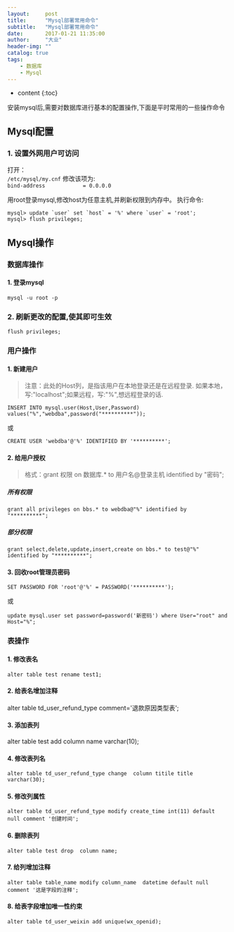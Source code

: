 ```yaml
---
layout:     post
title:      "Mysql部署常用命令"
subtitle:   "Mysql部署常用命令"
date:       2017-01-21 11:35:00
author:     "大业"
header-img: ""
catalog: true
tags:
    - 数据库
    - Mysql
---
```


* content
{:toc}

安装mysql后,需要对数据库进行基本的配置操作,下面是平时常用的一些操作命令





## Mysql配置
### 1. 设置外网用户可访问
打开：  
`/etc/mysql/my.cnf`
修改该项为:  
`bind-address            = 0.0.0.0`

用root登录mysql,修改host为任意主机,并刷新权限到内存中。
执行命令:
```
mysql> update `user` set `host` = '%' where `user` = 'root';  
mysql> flush privileges; 
```

## Mysql操作
### 数据库操作
#### 1. 登录mysql
`mysql -u root -p`

### 2. 刷新更改的配置,使其即可生效
`flush privileges;`

### 用户操作
#### 1. 新建用户
> 注意：此处的Host列，是指该用户在本地登录还是在远程登录.
>如果本地，写:"localhost";如果远程，写:"%",想远程登录的话.

`INSERT INTO mysql.user(Host,User,Password) values("%","webdba",password("**********"));`

或

`CREATE USER 'webdba'@'%' IDENTIFIED BY '**********'; `

#### 2. 给用户授权
> 格式：grant 权限 on 数据库.* to 用户名@登录主机 identified by "密码";

##### 所有权限
`grant all privileges on bbs.* to webdba@"%" identified by "**********";`

##### 部分权限
`grant select,delete,update,insert,create on bbs.* to test@"%" identified by "**********";`


#### 3. 回收root管理员密码

`SET PASSWORD FOR 'root'@'%' = PASSWORD('**********');`

或

`update mysql.user set password=password('新密码') where User="root" and Host="%";`


### 表操作
#### 1. 修改表名
`alter table test rename test1; `

#### 2. 给表名增加注释
alter table td_user_refund_type comment='退款原因类型表';

#### 3. 添加表列
alter table test add  column name varchar(10);
 
#### 4. 修改表列名
`alter table td_user_refund_type change  column titile title varchar(30);`

#### 5. 修改列属性
`alter table td_user_refund_type modify create_time int(11) default null comment '创建时间';`

#### 6. 删除表列
`alter table test drop  column name; `

#### 7. 给列增加注释
`alter table table_name modify column_name  datetime default null comment '这是字段的注释';`

#### 8. 给表字段增加唯一性约束 
`alter table td_user_weixin add unique(wx_openid);`





 



